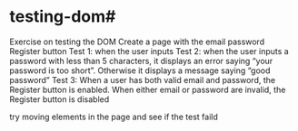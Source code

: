 # testing-dom#
Exercise on testing the DOM
Create a page with the 
email
password
Register button
Test 1: when the user inputs 
Test 2: when the user inputs a password with less than 5 characters, it displays an error saying “your password is too short”. Otherwise it displays a message saying “good password”
Test 3: When a user has both valid email and password, the Register button is enabled. When either email or password are invalid, the Register button is disabled

try moving elements in the page and see if the test faild
